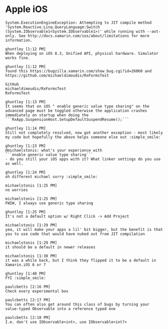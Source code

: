 # Apple iOS

    System.ExecutionEngineException: Attempting to JIT compile method 'System.Reactive.Linq.QueryLanguage:Switch (System.IObservable1<System.IObservable1>)' while running with --aot-only. See http://docs.xamarin.com/ios/about/limitations for more information.

    ghuntley [1:12 PM]
    When deploying on iOS 8.3, Unified API, physical hardware. Simulator works fine.

    ghuntley [1:12 PM]
    found this https://bugzilla.xamarin.com/show_bug.cgi?id=26060 and https://github.com/michaeldimoudis/RxFormsTest

    GitHub
    michaeldimoudis/RxFormsTest
    RxFormsTest

    ghuntley [1:13 PM]
    It seems that on iOS " enable generic value type sharing" on the advanced page must be toggled otherwise the application crashes immediately on startup when doing the  
    ```RxApp.SuspensionHost.SetupDefaultSuspendResume();```

    ghuntley [1:14 PM]
    Still not completely resolved, now got another exception - most likely my code but hopefully the above helps someone else out :simple_smile:

    ghuntley [1:23 PM] 
    @michaelstonis: what's your experience with
    ```enable generic value type sharing```
    - do you still your iOS apps with it? What linker settings do you use as well.

    ghuntley [1:24 PM]
    oh different michael sorry :simple_smile:

    michaelstonis [1:25 PM] 
    no worries

    michaelstonis [1:25 PM]
    FWIW, I always use generic type sharing

    ghuntley [1:25 PM] 
    It's not a default option w/ Right Click -> Add Project

    michaelstonis [1:29 PM] 
    yea, it will make your apps a lil' bit bigger, but the benefit is that you to use code that would have nuked out from JIT compilation

    michaelstonis [1:29 PM]
    it should be a default in newer releases

    michaelstonis [1:30 PM]
    it was a while back, but I think they flipped it to be a default in Xamarin.iOS 6 or 7

    ghuntley [1:48 PM] 
    FYI :simple_smile:

    paulcbetts [2:16 PM] 
    Check every experimental box

    paulcbetts [2:17 PM]
    You can often also get around this class of bugs by turning your value-typed Observable into a reference typed one

    paulcbetts [2:18 PM]
    I.e. don't use IObservable<int>, use IObservable<int?>
